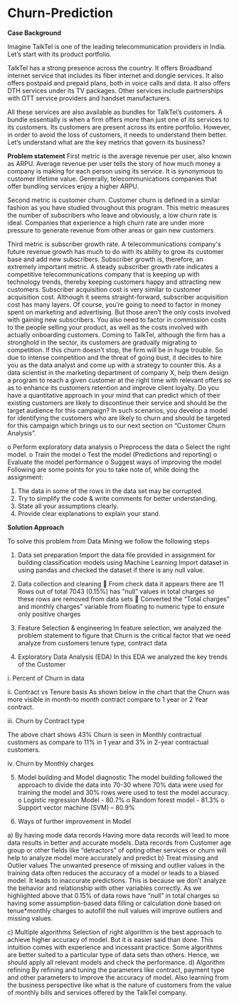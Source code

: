 # Churn-Prediction

**Case Background**

Imagine TalkTel is one of the leading telecommunication providers in India. Let’s start with its product portfolio.

TalkTel has a strong presence across the country. It offers Broadband internet service that includes its fiber internet and dongle services. It also offers postpaid and prepaid plans, both in voice calls and data. It also offers DTH services under its TV packages. Other services include partnerships with OTT service providers and handset manufacturers.

All these services are also available as bundles for TalkTel’s customers. A bundle essentially is when a firm offers more than just one of its services to its customers. Its customers are present across its entire portfolio. However, in order to avoid the loss of customers, it needs to understand them better. Let’s understand what are the key metrics that govern its business?

**Problem statement**
First metric is the average revenue per user, also known as ARPU. Average revenue per user tells the story of how much money a company is making for each person using its service. It is synonymous to customer lifetime value. Generally, telecommunications companies that offer bundling services enjoy a higher ARPU.

Second metric is customer churn. Customer churn is defined in a similar fashion as you have studied throughout this program. This metric measures the number of subscribers who leave and obviously, a low churn rate is ideal. Companies that experience a high churn rate are under more pressure to generate revenue from other areas or gain new customers.

Third metric is subscriber growth rate. A telecommunications company's future revenue growth has much to do with its ability to grow its customer base and add new subscribers. Subscriber growth is, therefore, an extremely important metric. A steady subscriber growth rate indicates a competitive telecommunications company that is keeping up with technology trends, thereby keeping customers happy and attracting new customers.
Subscriber acquisition cost is very similar to customer acquisition cost. Although it seems straight-forward, subscriber acquisition cost has many layers. Of course, you’re going to need to factor in money spent on marketing and advertising. But those aren’t the only costs involved with gaining new subscribers. You also need to factor in commission costs to the people selling your product, as well as the costs involved with actually onboarding customers.
Coming to TalkTel, although the firm has a stronghold in the sector, its customers are gradually migrating to competition. If this churn doesn’t stop, the firm will be in huge trouble.
So due to intense competition and the threat of going bust, it decides to hire you as the data analyst and come up with a strategy to counter this.
As a data scientist in the marketing department of company X, help them design a program to reach a given customer at the right time with relevant offers so as to enhance its customers retention and improve client loyalty.
Do you have a quantitative approach in your mind that can predict which of their existing customers are likely to discontinue their service and should be the target audience for this campaign?
In such scenarios, you develop a model for identifying the customers who are likely to churn and should be targeted for this campaign which brings us to our next section on “Customer Churn Analysis”.

o	Perform exploratory data analysis
o	Preprocess the data
o	Select the right model.
o	Train the model
o	Test the model (Predictions and reporting)
o	Evaluate the model performance
o	Suggest ways of improving the model
Following are some points for you to take note of, while doing the assignment:
1. The data in some of the rows in the data set may be corrupted.
2. Try to simplify the code & write comments for better understanding.
3. State all your assumptions clearly.
4. Provide clear explanations to explain your stand.

**Solution Approach**

To solve this problem from Data Mining we follow the following steps
1.	Data set preparation
Import the data file provided in assignment for building classification models using Machine Learning Import dataset in using pandas and checked the dataset if there is any null value.


2.	Data collection and cleaning
	From check data it appears there are 11 Rows out of total 7043 (0.15%) has “null” values in total charges so these rows are removed from data sets
	Converted the “Total charges” and monthly charges” variable from floating to numeric type to ensure only positive charges


3.	Feature Selection & engineering
In feature selection, we analyzed the problem statement to figure that Churn is the critical factor that we need analyze from customers tenure type, contract data


4.	Exploratory Data Analysis (EDA)
In this EDA we analyzed the key trends of the Customer
 

i.	Percent of Churn in data



ii.	Contract vs Tenure basis
As shown below in the chart that the Churn was more visible in month-to month contract compare to 1 year or 2 Year contract.

 

iii.	Churn by Contract type



The above chart shows 43% Churn is seen in Monthly contractual customers as compare to 11% in 1 year and 3% in 2-year contractual customers.


iv.	Churn by Monthly charges





 



 



5.	Model building and Model diagnostic
The model building followed the approach to divide the data into 70-30 where 70% data were used for training the model and 30% rows were used to test the model accuracy.
o	Logistic regression Model - 80.7%
o	Random forest model	- 81.3%
o	Support vector machine (SVM) – 80.9%


6.	Ways of further improvement in Model


a)	By having mode data records
Having more data records will lead to more data results in better and accurate models. Data records from Customer age group or other fields like “detractors” of opting other services or churn will help to analyze model more accurately and predict
b)	Treat missing and Outlier values
The unwanted presence of missing and outlier values in the training data often reduces the accuracy of a model or leads to a biased model. It leads to inaccurate predictions. This is because we don’t analyze the behavior and relationship with other variables correctly. As we highlighted above that 0.15% of data rows have “null” in total charges so having some assumption-based data filling or calculation done based on tenue*monthly charges to autofill the null values will improve outliers and missing values.
 

c)	Multiple algorithms
Selection of right algorithm is the best approach to achieve higher accuracy of model. But it is easier said than done.
This intuition comes with experience and incessant practice. Some algorithms are better suited to a particular type of data sets than others. Hence, we should apply all relevant models and check the performance.
d)	Algorithm refining
By refining and tuning the parameters like contract, payment type and other parameters to improve the accuracy of model. Also learning from the business perspective like what is the nature of customers from the value of monthly bills and services offered by the TalkTel company.

